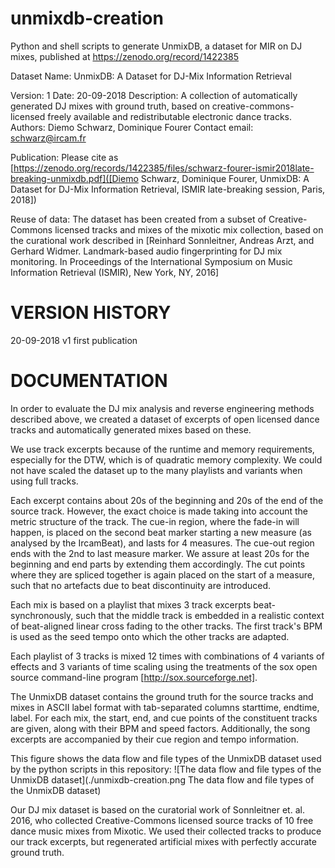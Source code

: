 # unmixdb-creation
Python and shell scripts to generate UnmixDB, a dataset for MIR on DJ mixes, published at https://zenodo.org/record/1422385

Dataset Name:	UnmixDB: A Dataset for DJ-Mix Information Retrieval

Version:	1
Date:		20-09-2018
Description:	A collection of automatically generated DJ mixes with ground truth, based on creative-commons-licensed freely available and redistributable electronic dance tracks.
Authors:	Diemo Schwarz, Dominique Fourer
Contact email:	schwarz@ircam.fr

Publication: Please cite as  [https://zenodo.org/records/1422385/files/schwarz-fourer-ismir2018late-breaking-unmixdb.pdf]([Diemo Schwarz, Dominique Fourer, UnmixDB: A Dataset for DJ-Mix Information Retrieval, ISMIR late-breaking session, Paris, 2018])

Reuse of data:	The dataset has been created from a subset of Creative-Commons licensed tracks and mixes of the mixotic mix collection, based on the curational work described in [Reinhard Sonnleitner, Andreas Arzt, and Gerhard Widmer. Landmark-based audio fingerprinting for DJ mix monitoring. In Proceedings of the International Symposium on Music Information Retrieval (ISMIR), New York, NY, 2016]


# VERSION HISTORY
20-09-2018	v1	first publication

# DOCUMENTATION

In order to evaluate the DJ mix analysis and reverse engineering methods described above, we created a dataset of excerpts of open licensed dance tracks and automatically generated mixes based on these.

We use track excerpts because of the runtime and memory requirements, especially for the DTW, which is of quadratic memory complexity. We could not have scaled the dataset up to the many playlists and variants when using full tracks.

Each excerpt contains about 20s of the beginning and 20s of the end of the source track. However, the exact choice is made taking into account the metric structure of the track. The cue-in region, where the fade-in will happen, is placed on the second beat marker starting a new measure (as analysed by the IrcamBeat), and lasts for 4 measures.  The cue-out region ends with the 2nd to last measure marker. We assure at least 20s for the beginning and end parts by extending them accordingly. The cut points where they are spliced together is again placed on the start of a measure, such that no artefacts due to beat discontinuity are introduced.

Each mix is based on a playlist that mixes 3 track excerpts beat-synchronously, such that the middle track is embedded in a realistic context of beat-aligned linear cross fading to the other tracks.
The first track's BPM is used as the seed tempo onto which the other tracks are adapted.

Each playlist of 3 tracks is mixed 12 times with combinations of 4 variants of effects and 3 variants of time scaling using the treatments of the sox open source command-line program [http://sox.sourceforge.net].

The UnmixDB dataset contains the ground truth for the source tracks and mixes in ASCII label format with tab-separated columns starttime, endtime, label.
For each mix, the start, end, and cue points of the constituent tracks are given, along with their BPM  and speed factors.
Additionally, the song excerpts are accompanied by their cue region and tempo information.

This figure shows the data flow and file types of the UnmixDB dataset used by the python scripts in this repository:
![The data flow and file types of the UnmixDB dataset](./unmixdb-creation.png The data flow and file types of the UnmixDB dataset)

Our DJ mix dataset is based on the curatorial work of Sonnleitner et. al. 2016, who collected Creative-Commons licensed source tracks of 10 free dance music mixes from Mixotic. We used their collected tracks to produce our track excerpts, but regenerated artificial mixes with perfectly accurate ground truth.
